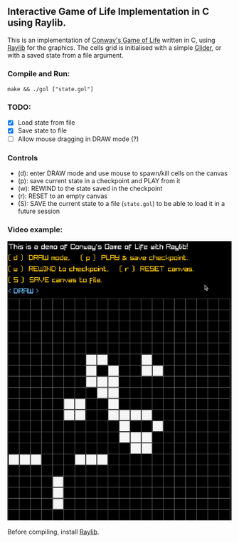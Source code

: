 ## Interactive Game of Life Implementation in C using Raylib.

This is an implementation of [Conway's Game of Life](https://en.wikipedia.org/wiki/Conway%27s_Game_of_Life) written in C, using [Raylib](https://www.raylib.com/) for the graphics.
The cells grid is initialised with a simple [Glider](https://conwaylife.com/wiki/Glider), or with a saved state from a file argument.

### Compile and Run:

```console
make && ./gol ["state.gol"]
```

### TODO:

- [x] Load state from file
- [x] Save state to file
- [ ] Allow mouse dragging in DRAW mode (?)

### Controls

- (d): enter DRAW mode and use mouse to spawn/kill cells on the canvas
- (p): save current state in a checkpoint and PLAY from it
- (w): REWIND to the state saved in the checkpoint
- (r): RESET to an empty canvas
- (S): SAVE the current state to a file (`state.gol`) to be able to load it in a future session

### Video example:

[![Watch the video](./screenshot.png)](./gol-raylib-demo.mp4)

Before compiling, install [Raylib](https://www.raylib.com/).

